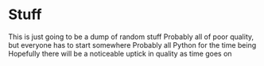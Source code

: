 # Stuff
This is just going to be a dump of random stuff
Probably all of poor quality, but everyone has to start somewhere
Probably all Python for the time being
Hopefully there will be a noticeable uptick in quality as time goes on

